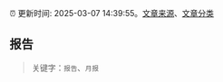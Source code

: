 :alarm_clock: 更新时间: 2025-03-07 14:39:55。[文章来源](/README.md)、[文章分类](/TAGS.md)

## 报告


> 关键字：`报告`、`月报`



